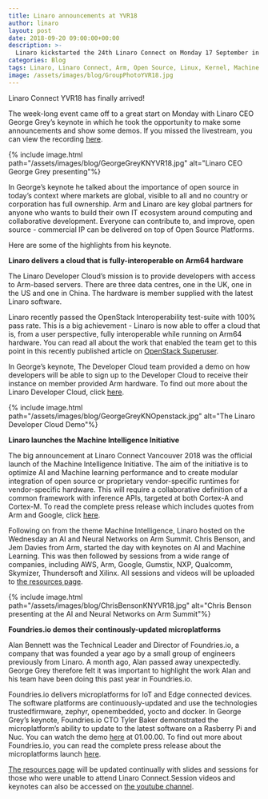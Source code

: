 ```yaml
---
title: Linaro announcements at YVR18
author: linaro
layout: post
date: 2018-09-20 09:00:00+00:00
description: >-
  Linaro kickstarted the 24th Linaro Connect on Monday 17 September in Vancouver. The day started with Linaro CEO George Grey’s keynote where he presented demos and made some big announcements.
categories: Blog
tags: Linaro, Linaro Connect, Arm, Open Source, Linux, Kernel, Machine Learning, AI, Edge, Cloud Computing, Data Centre, IoT, Embedded, HPC
image: /assets/images/blog/GroupPhotoYVR18.jpg
---
```

Linaro Connect YVR18 has finally arrived!

The week-long event came off to a great start on Monday with Linaro CEO George Grey’s keynote in which he took the opportunity to make some announcements and show some demos. If you missed the livestream, you can view the recording [here](https://www.youtube.com/watch?v=sHRKfdn4tIQ).

{% include image.html path="/assets/images/blog/GeorgeGreyKNYVR18.jpg" alt="Linaro CEO George Grey presenting"%}

In George’s keynote he talked about the importance of open source in today’s context where markets are global, visible to all and no country or corporation has full ownership. Arm and Linaro are key global partners for anyone who wants to build their own IT ecosystem around computing and collaborative development. Everyone can contribute to, and improve, open source - commercial IP can be delivered on top of Open Source Platforms.

Here are some of the highlights from his keynote.

**Linaro delivers a cloud that is fully-interoperable on Arm64 hardware**

The Linaro Developer Cloud’s mission is to provide developers with access to Arm-based servers. There are three data centres, one in the UK, one in the US and one in China. The hardware is member supplied with the latest Linaro software.

Linaro recently passed the OpenStack Interoperability test-suite with 100% pass rate. This is a big achievement - Linaro is now able to offer a cloud that is, from a user perspective, fully interoperable while running on Arm64 hardware. You can read all about the work that enabled the team get to this point in this recently published article on [OpenStack Superuser](http://superuser.openstack.org/articles/arm-interop-openstack/).

In George’s keynote, The Developer Cloud team provided a demo on how developers will be able to sign up to the Developer Cloud to receive their instance on member provided Arm hardware. To find out more about the Linaro Developer Cloud, click [here](https://linaro.cloud/).

{% include image.html path="/assets/images/blog/GeorgeGreyKNOpenstack.jpg" alt="The Linaro Developer Cloud Demo"%}

**Linaro launches the Machine Intelligence Initiative**

The big announcement at Linaro Connect Vancouver 2018 was the official launch of the Machine Intelligence Initiative. The aim of the initiative is to optimize AI and Machine learning performance and to create modular integration of open source or proprietary vendor-specific runtimes for vendor-specific hardware. This will require a collaborative definition of a common framework with inference APIs, targeted at both Cortex-A and Cortex-M. To read the complete press release which includes quotes from Arm and Google, click [here](/news/linaro-announces-launch-of-machine-intelligence-initiative/).

Following on from the theme Machine Intelligence, Linaro hosted on the Wednesday an AI and Neural Networks on Arm Summit. Chris Benson, and Jem Davies from Arm, started the day with keynotes on AI and Machine Learning. This was then followed by sessions from a wide range of companies, including AWS, Arm, Google, Gumstix, NXP, Qualcomm, Skymizer, Thundersoft and Xilinx. All sessions and videos will be uploaded to [the resources page](https://connect.linaro.org/resources/yvr18/).

{% include image.html path="/assets/images/blog/ChrisBensonKNYVR18.jpg" alt="Chris Benson presenting at the AI and Neural Networks on Arm Summit"%}

**Foundries.io demos their continously-updated microplatforms**

Alan Bennett was the Technical Leader and Director of Foundries.io, a company that was founded a year ago by a small group of engineers previously from Linaro. A month ago, Alan passed away unexpectedly. George Grey therefore felt it was important to highlight the work Alan and his team have been doing this past year in Foundries.io.

Foundries.io delivers microplatforms for IoT and Edge connected devices. The software platforms are continuously-updated and use the technologies trustedfirmware, zephyr, openembedded, yocto and docker. In George Grey’s keynote, Foundries.io CTO Tyler Baker demonstrated the microplatform’s ability to update to the latest software on a Rasberry Pi and Nuc. You can watch the demo [here](https://www.youtube.com/watch?v=sHRKfdn4tIQ) at 01.00.00. To find out more about Foundries.io, you can read the complete press release about the microplatforms launch [here](https://www.prnewswire.com/news-releases/foundriesio-launches-microplatforms-for-an-always-secure-internet-of-things-300700048.html).

[The resources page](https://connect.linaro.org/resources/yvr18/) will be updated continually with slides and sessions for those who were unable to attend Linaro Connect.Session videos and keynotes can also be accessed on [the youtube channel](https://www.youtube.com/user/LinaroOrg/videos).
